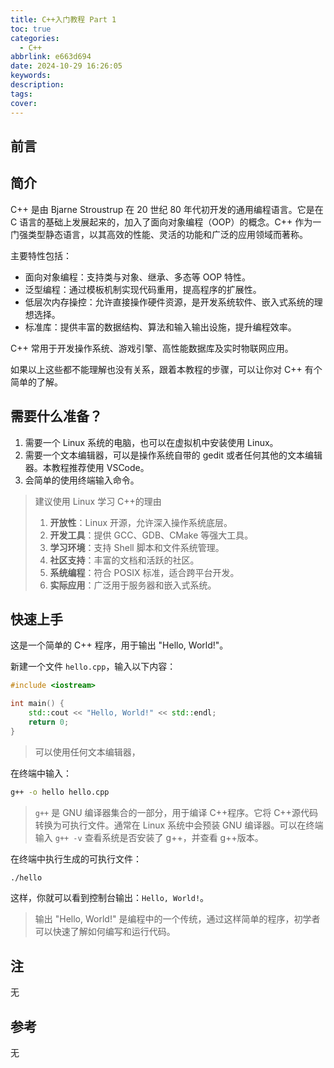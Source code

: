 ```yaml
---
title: C++入门教程 Part 1
toc: true
categories:
  - C++
abbrlink: e663d694
date: 2024-10-29 16:26:05
keywords:
description:
tags:
cover:
---
```


<!--
注释的方法：
在正文需要注释的地方插入下面的代码，根据需要修改编号：
  <sup>[1](#note1)</sup>
在"注"章节插入对应编号的注释内容:
  <div id="note1"></div>
  [1] 这是注的内容
-->

## 前言

## 简介

C++ 是由 Bjarne Stroustrup 在 20 世纪 80 年代初开发的通用编程语言。它是在 C 语言的基础上发展起来的，加入了面向对象编程（OOP）的概念。C++ 作为一门强类型静态语言，以其高效的性能、灵活的功能和广泛的应用领域而著称。

主要特性包括：

- 面向对象编程：支持类与对象、继承、多态等 OOP 特性。
- 泛型编程：通过模板机制实现代码重用，提高程序的扩展性。
- 低层次内存操控：允许直接操作硬件资源，是开发系统软件、嵌入式系统的理想选择。
- 标准库：提供丰富的数据结构、算法和输入输出设施，提升编程效率。

C++ 常用于开发操作系统、游戏引擎、高性能数据库及实时物联网应用。

如果以上这些都不能理解也没有关系，跟着本教程的步骤，可以让你对 C++ 有个简单的了解。

<!-- more -->

## 需要什么准备？

1. 需要一个 Linux 系统的电脑，也可以在虚拟机中安装使用 Linux。
2. 需要一个文本编辑器，可以是操作系统自带的 gedit 或者任何其他的文本编辑器。本教程推荐使用 VSCode。
3. 会简单的使用终端输入命令。

> 建议使用 Linux 学习 C++的理由
>
> 1. **开放性**：Linux 开源，允许深入操作系统底层。
> 2. **开发工具**：提供 GCC、GDB、CMake 等强大工具。
> 3. **学习环境**：支持 Shell 脚本和文件系统管理。
> 4. **社区支持**：丰富的文档和活跃的社区。
> 5. **系统编程**：符合 POSIX 标准，适合跨平台开发。
> 6. **实际应用**：广泛用于服务器和嵌入式系统。

## 快速上手

这是一个简单的 C++ 程序，用于输出 "Hello, World!"。

新建一个文件 `hello.cpp`，输入以下内容：

```cpp
#include <iostream>

int main() {
    std::cout << "Hello, World!" << std::endl;
    return 0;
}
```

> 可以使用任何文本编辑器，

在终端中输入：

```bash
g++ -o hello hello.cpp
```

> `g++` 是 GNU 编译器集合的一部分，用于编译 C++程序。它将 C++源代码转换为可执行文件。通常在 Linux 系统中会预装 GNU 编译器。可以在终端输入 `g++ -v` 查看系统是否安装了 g++，并查看 g++版本。

在终端中执行生成的可执行文件：

```bash
./hello
```

这样，你就可以看到控制台输出：`Hello, World!`。

> 输出 "Hello, World!" 是编程中的一个传统，通过这样简单的程序，初学者可以快速了解如何编写和运行代码。

## 注

无

## 参考

无
